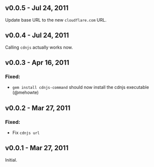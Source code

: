 v0.0.5 - Jul 24, 2011
---------------------

Update base URL to the new `cloudflare.com` URL.

v0.0.4 - Jul 24, 2011
---------------------

Calling `cdnjs` actually works now.

v0.0.3 - Apr 16, 2011
---------------------

### Fixed:
  * `gem install cdnjs-command` should now install the cdnjs executable
    (@mehowte)

v0.0.2 - Mar 27, 2011
---------------------

### Fixed:
  * Fix `cdnjs url`

v0.0.1 - Mar 27, 2011
---------------------

Initial.
